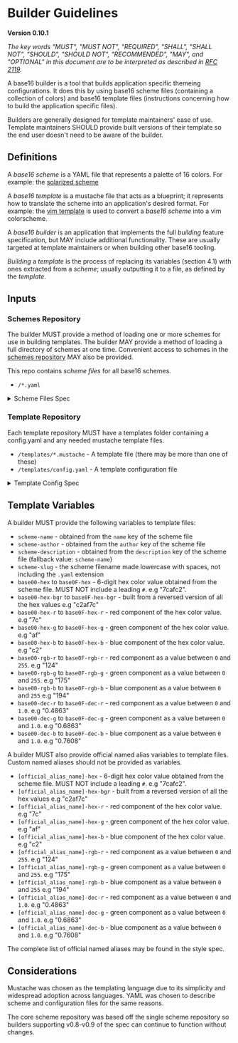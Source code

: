 # Builder Guidelines
**Version 0.10.1**

*The key words "MUST", "MUST NOT", "REQUIRED", "SHALL", "SHALL NOT", "SHOULD",
"SHOULD NOT", "RECOMMENDED",  "MAY", and "OPTIONAL" in this document are to be
interpreted as described in [RFC 2119](https://datatracker.ietf.org/doc/html/rfc2119).*

A base16 builder is a tool that builds application specific themeing configurations. It does this by using base16 scheme files (containing a collection of colors) and base16 template files (instructions concerning how to build the application specific files).

Builders are generally designed for template maintainers' ease of use. Template maintainers SHOULD provide built versions of their template so the end user doesn't need to be aware of the builder.

## Definitions

A _base16 scheme_ is a YAML file that represents a palette of 16 colors. For
example: the [solarized
scheme](https://github.com/base16-project/base16-schemes/blob/main/solarized-dark.yaml)

A _base16 template_ is a mustache file that acts as a blueprint; it represents
how to translate the scheme into an application's desired format. For example: the [vim
template](https://github.com/base16-project/base16-vim/blob/main/templates/default.mustache)
is used to convert a _base16 scheme_ into a vim colorscheme.

A _base16 builder_ is an application that implements the full _building_
feature specification, but MAY include additional functionality. These are
usually targeted at template maintainers or when building other base16 tooling.

_Building_ a _template_ is the process of replacing its variables (section 4.1)
with ones extracted from a _scheme_; usually outputting it to a file, as
defined by the _template_.

## Inputs

### Schemes Repository

The builder MUST provide a method of loading one or more schemes for use in building templates. The builder MAY provide a method of loading a full directory of schemes at one time. Convenient access to schemes in the [schemes repository](https://github.com/base16-project/base16-schemes) MAY also be provided.

This repo contains _scheme files_ for all base16 schemes.

- `/*.yaml`

<details>
  <summary>Scheme Files Spec</summary>

Scheme files have the following structure:

    scheme: "Scheme Name"
    author: "Scheme Author"
    description: "a short description of the scheme"
    base00: "000000"
    base01: "111111"
    base02: "222222"
    base03: "333333"
    base04: "444444"
    base05: "555555"
    base06: "666666"
    base07: "777777"
    base08: "888888"
    base09: "999999"
    base0A: "aaaaaa"
    base0B: "bbbbbb"
    base0C: "cccccc"
    base0D: "dddddd"
    base0E: "eeeeee"
    base0F: "ffffff"

- Hexadecimal color values may optionally be preceded by a "#".
- Hexadecimal color values are case insensitive.

</details>

### Template Repository

Each template repository MUST have a templates folder containing a config.yaml and any needed mustache template files.

- `/templates/*.mustache` - A template file (there may be more than one of these)
- `/templates/config.yaml` - A template configuration file

<details>
  <summary>Template Config Spec</summary>

These files have the following structure:

    default:
        extension: .file-extension
        output: output-directory-name

    additional:
        extension: .file-extension
        output: output-directory-name

This example specifies that a Builder is to parse two template files: `templates/default.mustache` and `templates/additional.mustache`. `extension` defines the extension of the file that will be produced by a Builder, e.g. `base16-default-dark.file-extension`, and `output` defines the output directory that will be created within the template repository's root directory where the processed templates will be created, e.g. `output-directory-name/base16-default-dark.file-extension`.

</details>

## Template Variables

A builder MUST provide the following variables to template files:

- `scheme-name` - obtained from the `name` key of the scheme file
- `scheme-author` - obtained from the `author` key of the scheme file
- `scheme-description` - obtained from the `description` key of the scheme file (fallback value: `scheme-name`)
- `scheme-slug` - the scheme filename made lowercase with spaces, not including the `.yaml` extension
- `base00-hex` to `base0F-hex` - 6-digit hex color value obtained from the scheme file. MUST NOT include a leading `#`. e.g "7cafc2".
- `base00-hex-bgr` to `base0F-hex-bgr` - built from a reversed version of all the hex values e.g "c2af7c"
- `base00-hex-r` to `base0F-hex-r` - red component of the hex color value. e.g "7c"
- `base00-hex-g` to `base0F-hex-g` - green component of the hex color value. e.g "af"
- `base00-hex-b` to `base0F-hex-b` - blue component of the hex color value. e.g "c2"
- `base00-rgb-r` to `base0F-rgb-r` - red component as a value between `0` and `255`. e.g "124"
- `base00-rgb-g` to `base0F-rgb-g` - green component as a value between `0` and `255`. e.g "175"
- `base00-rgb-b` to `base0F-rgb-b` - blue component as a value between `0` and `255` e.g "194"
- `base00-dec-r` to `base0F-dec-r` - red component as a value between `0` and `1.0`. e.g "0.4863"
- `base00-dec-g` to `base0F-dec-g` - green component as a value between `0` and `1.0`. e.g "0.6863"
- `base00-dec-b` to `base0F-dec-b` - blue component as a value between `0` and `1.0`. e.g "0.7608"

A builder MUST also provide official named alias variables to template files.  Custom named aliases should not be provided as variables.

- `[official_alias_name]-hex` - 6-digit hex color value obtained from the scheme file. MUST NOT include a leading `#`. e.g "7cafc2".
- `[official_alias_name]-hex-bgr` - built from a reversed version of all the hex values e.g "c2af7c"
- `[official_alias_name]-hex-r` - red component of the hex color value. e.g "7c"
- `[official_alias_name]-hex-g` - green component of the hex color value. e.g "af"
- `[official_alias_name]-hex-b` - blue component of the hex color value. e.g "c2"
- `[official_alias_name]-rgb-r` - red component as a value between `0` and `255`. e.g "124"
- `[official_alias_name]-rgb-g` - green component as a value between `0` and `255`. e.g "175"
- `[official_alias_name]-rgb-b` - blue component as a value between `0` and `255` e.g "194"
- `[official_alias_name]-dec-r` - red component as a value between `0` and `1.0`. e.g "0.4863"
- `[official_alias_name]-dec-g` - green component as a value between `0` and `1.0`. e.g "0.6863"
- `[official_alias_name]-dec-b` - blue component as a value between `0` and `1.0`. e.g "0.7608"

The complete list of official named aliases may be found in the style spec.


## Considerations

Mustache was chosen as the templating language due to its simplicity and widespread adoption across languages. YAML was chosen to describe scheme and configuration files for the same reasons.

The core scheme repository was based off the single scheme repository so builders supporting v0.8-v0.9 of the spec can continue to function without changes.
